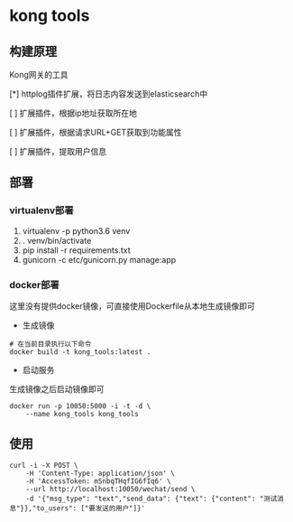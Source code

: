 # kong tools

## 构建原理
Kong网关的工具

[*] httplog插件扩展，将日志内容发送到elasticsearch中

[ ] 扩展插件，根据ip地址获取所在地

[ ] 扩展插件，根据请求URL+GET获取到功能属性

[ ] 扩展插件，提取用户信息

## 部署
### virtualenv部署

1. virtualenv -p python3.6 venv
2. . venv/bin/activate
3. pip install -r requirements.txt
4. gunicorn -c etc/gunicorn.py manage:app

### docker部署
这里没有提供docker镜像，可直接使用Dockerfile从本地生成镜像即可
- 生成镜像
```shell
# 在当前目录执行以下命令
docker build -t kong_tools:latest .
```
- 启动服务

生成镜像之后启动镜像即可
```shell
docker run -p 10050:5000 -i -t -d \
    --name kong_tools kong_tools
```

## 使用
```shell
curl -i -X POST \
    -H 'Content-Type: application/json' \
    -H 'AccessToken: mSnbqTHqfIG6fIq6' \
    --url http://localhost:10050/wechat/send \
    -d '{"msg_type": "text","send_data": {"text": {"content": "测试消息"}},"to_users": ["要发送的用户"]}'
```

